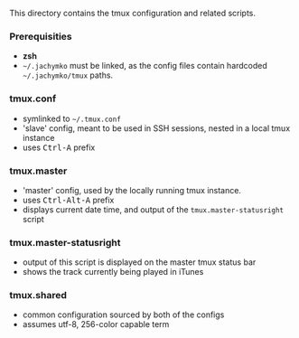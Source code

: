 This directory contains the tmux configuration and related scripts.

### Prerequisities
* **zsh**
* <code>~/.jachymko</code> must be linked, as the config files contain hardcoded <code>~/.jachymko/tmux</code> paths.

### tmux.conf
* symlinked to <code>~/.tmux.conf</code>
* 'slave' config, meant to be used in SSH sessions, nested in a local tmux instance
* uses <kbd>Ctrl-A</kbd> prefix

### tmux.master
* 'master' config, used by the locally running tmux instance.
* uses <kbd>Ctrl-Alt-A</kbd> prefix
* displays current date time, and output of the <code>tmux.master-statusright</code> script

### tmux.master-statusright
* output of this script is displayed on the master tmux status bar
* shows the track currently being played in iTunes

### tmux.shared
* common configuration sourced by both of the configs
* assumes utf-8, 256-color capable term
